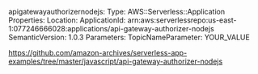   apigatewayauthorizernodejs:
    Type: AWS::Serverless::Application
    Properties:
      Location:
        ApplicationId: arn:aws:serverlessrepo:us-east-1:077246666028:applications/api-gateway-authorizer-nodejs
        SemanticVersion: 1.0.3
      Parameters: 
        TopicNameParameter: YOUR_VALUE  
      

https://github.com/amazon-archives/serverless-app-examples/tree/master/javascript/api-gateway-authorizer-nodejs